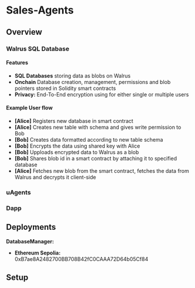 # Sales-Agents

## Overview

### Walrus SQL Database

#### Features

- **SQL Databases** storing data as blobs on Walrus
- **Onchain** Database creation, management, permissions and blob pointers stored in Solidity smart contracts
- **Privacy:** End-To-End encryption using for either single or multiple users

#### Example User flow

- **[Alice]** Registers new database in smart contract
- **[Alice]** Creates new table with schema and gives write permission to Bob
- **[Bob]** Creates data formatted according to new table schema
- **[Bob]** Encrypts the data using shared key with Alice
- **[Bob]** Upploads encrypted data to Walrus as a blob
- **[Bob]** Shares blob id in a smart contract by attaching it to specified database
- **[Alice]** Fetches new blob from the smart contract, fetches the data from Walrus and decrypts it client-side

### uAgents

### Dapp

## Deployments

**DatabaseManager:**
- **Ethereum Sepolia:** 0xB7ae8A2482700BB708B42fC0CAAA72D64b05Cf84

## Setup
